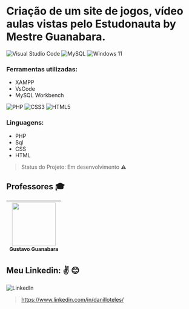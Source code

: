 # Criação de um site de jogos, vídeo aulas vistas pelo Estudonauta by Mestre Guanabara.

![Visual Studio Code](https://img.shields.io/badge/Visual%20Studio%20Code-0078d7.svg?style=for-the-badge&logo=visual-studio-code&logoColor=white)
![MySQL](https://img.shields.io/badge/mysql-4479A1.svg?style=for-the-badge&logo=mysql&logoColor=white)
![Windows 11](https://img.shields.io/badge/Windows%2011-%230079d5.svg?style=for-the-badge&logo=Windows%2011&logoColor=white)
### Ferramentas utilizadas:
- XAMPP
- VsCode
- MySQL Workbench

![PHP](https://img.shields.io/badge/php-%23777BB4.svg?style=for-the-badge&logo=php&logoColor=white)
![CSS3](https://img.shields.io/badge/css3-%231572B6.svg?style=for-the-badge&logo=css3&logoColor=white)
	![HTML5](https://img.shields.io/badge/html5-%23E34F26.svg?style=for-the-badge&logo=html5&logoColor=white)
### Linguagens:
- PHP
- Sql
- CSS
- HTML


> Status do Projeto: Em desenvolvimento :warning:



## Professores :mortar_board:
[<img src="https://avatars.githubusercontent.com/u/8683378?v=4" width=115 > <br> <sub> Gustavo Guanabara </sub>]([https://github.com/gustavoguanabara](https://github.com/gustavoguanabara)) |
| :---: |


## Meu Linkedin: :v: :blush:
![LinkedIn](https://img.shields.io/badge/linkedin-%230077B5.svg?style=for-the-badge&logo=linkedin&logoColor=white)
> https://www.linkedin.com/in/danilloteles/
